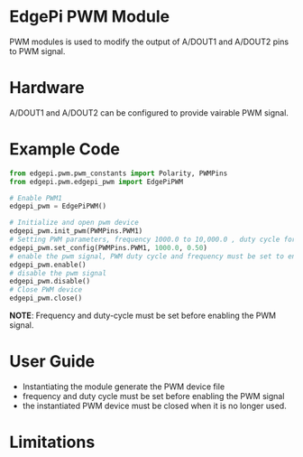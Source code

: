 # EdgePi PWM Module
PWM modules is used to modify the output of A/DOUT1 and A/DOUT2 pins to PWM signal.

# Hardware
A/DOUT1 and A/DOUT2 can be configured to provide vairable PWM signal.

# Example Code
```python
from edgepi.pwm.pwm_constants import Polarity, PWMPins
from edgepi.pwm.edgepi_pwm import EdgePiPWM

# Enable PWM1
edgepi_pwm = EdgePiPWM()

# Initialize and open pwm device
edgepi_pwm.init_pwm(PWMPins.PWM1)
# Setting PWM parameters, frequency 1000.0 to 10,000.0 , duty cycle form 0-1.0
edgepi_pwm.set_config(PWMPins.PWM1, 1000.0, 0.50)
# enable the pwm signal, PWM duty cycle and frequency must be set to enable the singal
edgepi_pwm.enable()
# disable the pwm signal 
edgepi_pwm.disable()
# Close PWM device
edgepi_pwm.close()

```
__NOTE__: Frequency and duty-cycle must be set before enabling the PWM signal.

# User Guide
- Instantiating the module generate the PWM device file
- frequency and duty cycle must be set before enabling the PWM signal
- the instantiated PWM device must be closed when it is no longer used.


# Limitations 